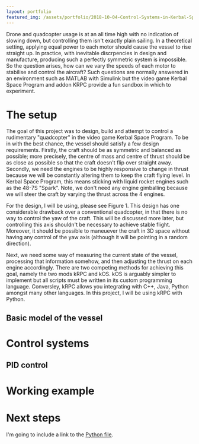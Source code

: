 ```yaml
---
layout: portfolio
featured_img: /assets/portfolio/2018-10-04-Control-Systems-in-Kerbal-Space-Program/jeb.png
---
```

Drone and quadcopter usage is at an all time high with no indication of slowing down, but controlling them isn't exactly plain sailing. In a theoretical setting, applying equal power to each motor should cause the vessel to rise straight up. In practice, with inevitable discrpencies in design and manufacture, producing such a perfectly symmetric system is impossible. So the question arises, how can we vary the speeds of each motor to stabilise and control the aircraft? Such questions are normally answered in an environment such as MATLAB with Simulink but the video game Kerbal Space Program and addon KRPC provide a fun sandbox in which to experiment.
<!--more-->

# The setup

The goal of this project was to design, build and attempt to control a rudimentary "quadcopter" in the video game Kerbal Space Program. To be in with the best chance, the vessel should satisfy a few design requirements. Firstly, the craft should be as symmetric and balanced as possible; more precisely, the centre of mass and centre of thrust should be as close as possible so that the craft doesn't flip over straight away. Secondly, we need the engines to be highly responsive to change in thrust because we will be constantly altering them to keep the craft flying level. In Kerbal Space Program, this means sticking with liquid rocket engines such as the 48-7S "Spark". Note, we don't need any engine gimballing because we will steer the craft by varying the thrust across the 4 engines.

For the design, I will be using, please see Figure 1. This design has one considerable drawback over a conventional quadcopter, in that there is no way to control the yaw of the craft. This will be discussed more later, but controlling this axis shouldn't be necessary to achieve stable flight. Moreover, it should be possible to maneuever the craft in 3D space without having any control of the yaw axis (although it will be pointing in a random direction).

Next, we need some way of measuring the current state of the vessel, processing that information somehow, and then adjusting the thrust on each engine accordingly. There are two competing methods for achieving this goal, namely the two mods kRPC and kOS. kOS is arguably simpler to implement but all scripts must be written in its custom programming language. Conversley, kRPC allows you integrating with C++, Java, Python amongst many other languages. In this project, I will be using kRPC with Python.

## Basic model of the vessel

# Control systems

## PID control

# Working example

# Next steps

I'm going to include a link to the [Python file](/assets/portfolio/2018-10-04-Control-Systems-in-Kerbal-Space-Program/pid_control.py).
